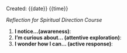 Created: {{date}} {{time}}

*Reflection for Spiritual Direction Course*

1. **I notice…(awareness)**:
2. **I’m curious about… (attentive exploration)**:
3. **I wonder how I can… (active response)**:

